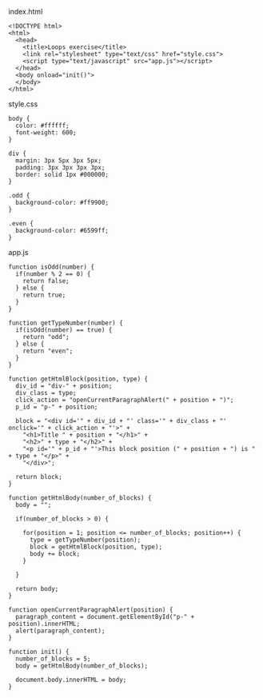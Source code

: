 index.html

    <!DOCTYPE html>
    <html>
      <head>
        <title>Loops exercise</title>
        <link rel="stylesheet" type="text/css" href="style.css">
        <script type="text/javascript" src="app.js"></script>
      </head>
      <body onload="init()">
      </body>
    </html>

style.css

    body {
      color: #ffffff;
      font-weight: 600;
    }
    
    div {
      margin: 3px 5px 3px 5px;
      padding: 3px 3px 3px 3px;
      border: solid 1px #000000;
    }
    
    .odd {
      background-color: #ff9900;
    }
    
    .even {
      background-color: #6599ff;
    }

app.js

    function isOdd(number) {
      if(number % 2 == 0) {
        return false;
      } else {
        return true;
      }
    }
    
    function getTypeNumber(number) {
      if(isOdd(number) == true) {
        return "odd";
      } else {
        return "even";
      }
    }
    
    function getHtmlBlock(position, type) {
      div_id = "div-" + position;
      div_class = type;
      click_action = "openCurrentParagraphAlert(" + position + ")";
      p_id = "p-" + position;
      
      block = "<div id='" + div_id + "' class='" + div_class + "' onclick='" + click_action + "'>" +
        "<h1>Title " + position + "</h1>" +
        "<h2>" + type + "</h2>" +
        "<p id='" + p_id + "'>This block position (" + position + ") is " + type + "</p>" +
        "</div>";
      
      return block;
    }
    
    function getHtmlBody(number_of_blocks) {
      body = "";
      
      if(number_of_blocks > 0) {
      
        for(position = 1; position <= number_of_blocks; position++) {
          type = getTypeNumber(position);
          block = getHtmlBlock(position, type);
          body += block;
        }
    
      }
      
      return body;
    }
    
    function openCurrentParagraphAlert(position) {
      paragraph_content = document.getElementById("p-" + position).innerHTML;
      alert(paragraph_content);
    }
    
    function init() {
      number_of_blocks = 5;
      body = getHtmlBody(number_of_blocks);

      document.body.innerHTML = body;
    }
